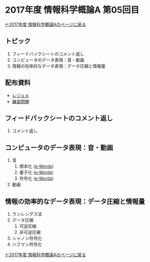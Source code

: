 #  2017年度 情報科学概論A 第05回目

[←2017年度 情報科学概論Aのページに戻る](../2017iisA.md)

## トピック

1. フィードバックシートのコメント返し
2. コンピュータのデータ表現：音・動画
3. 情報の効率的なデータ表現：データ圧縮と情報量


## 配布資料

- [レジュメ](05/05resume.pdf)
- [練習問題](05/05practice.pdf)

## フィードバックシートのコメント返し

1. コメント返し

## コンピュータのデータ表現：音・動画

1. 音
	1. 標本化 ([e-Words](http://e-words.jp/w/%E3%82%B5%E3%83%B3%E3%83%97%E3%83%AA%E3%83%B3%E3%82%B0.html))
	2. 量子化 ([e-Words](http://e-words.jp/w/%E9%87%8F%E5%AD%90%E5%8C%96.html))
	3. 符号化 ([e-Words](http://e-words.jp/w/%E3%82%A8%E3%83%B3%E3%82%B3%E3%83%BC%E3%83%89.html))
2. 動画

## 情報の効率的なデータ表現：データ圧縮と情報量

1. ランレングス法
2. データ圧縮
	1. 可逆圧縮
	2. 非可逆圧縮
3. シャノン符号化
4. ハフマン符号化

[←2017年度 情報科学概論Aのページに戻る](../2017iisA.md)